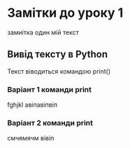 # Замітки до уроку 1
замиітка один 
мій текст 
## Вивід тексту в Python

Текст віводиться командою print()

### Варіант 1 команди print
fghjkl
авіпавіпвіп
### Варіант 2 команди print
смчямячм
вівіп